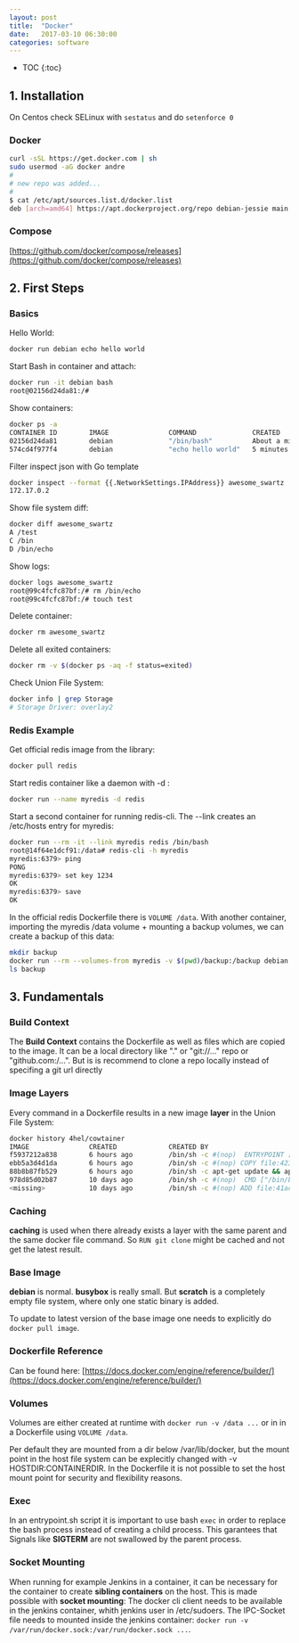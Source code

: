```yaml
---
layout: post
title:  "Docker"
date:   2017-03-10 06:30:00
categories: software
---
```


* TOC
{:toc}

## 1. Installation

On Centos check SELinux with `sestatus` and do `setenforce 0`

### Docker

```bash
curl -sSL https://get.docker.com | sh
sudo usermod -aG docker andre
# 
# new repo was added...
#
$ cat /etc/apt/sources.list.d/docker.list 
deb [arch=amd64] https://apt.dockerproject.org/repo debian-jessie main
```

### Compose

[https://github.com/docker/compose/releases](https://github.com/docker/compose/releases)

## 2. First Steps

### Basics

Hello World:

```bash
docker run debian echo hello world
```

Start Bash in container and attach:

```bash
docker run -it debian bash
root@02156d24da81:/#
```

Show containers:

```bash
docker ps -a
CONTAINER ID        IMAGE               COMMAND              CREATED              STATUS                     PORTS               NAMES
02156d24da81        debian              "/bin/bash"          About a minute ago   Exited (0) 6 seconds ago                       practical_kilby
574cd4f977f4        debian              "echo hello world"   5 minutes ago        Exited (0) 5 minutes ago                       stupefied_bartik
```

Filter inspect json with Go template

```bash
docker inspect --format {{.NetworkSettings.IPAddress}} awesome_swartz 
172.17.0.2
```

Show file system diff:

```bash
docker diff awesome_swartz 
A /test
C /bin
D /bin/echo
```

Show logs:

```bash
docker logs awesome_swartz 
root@99c4fcfc87bf:/# rm /bin/echo 
root@99c4fcfc87bf:/# touch test
```

Delete container:
```bash
docker rm awesome_swartz
```

Delete all exited containers:
```bash
docker rm -v $(docker ps -aq -f status=exited)
```

Check Union File System:
```bash
docker info | grep Storage
# Storage Driver: overlay2
```

### Redis Example

Get official redis image from the library:
```bash
docker pull redis
```

Start redis container like a daemon with -d :
```bash
docker run --name myredis -d redis
```

Start a second container for running redis-cli. The --link creates an /etc/hosts entry for myredis:
```bash
docker run --rm -it --link myredis redis /bin/bash
root@14f64e1dcf91:/data# redis-cli -h myredis
myredis:6379> ping
PONG
myredis:6379> set key 1234
OK
myredis:6379> save
OK
```

In the official redis Dockerfile there is `VOLUME /data`. With another container, importing the myredis /data volume + mounting a backup volumes, we can create a backup of this data:
```bash
mkdir backup
docker run --rm --volumes-from myredis -v $(pwd)/backup:/backup debian cp /data/dump.rdb /backup/
ls backup
```

## 3. Fundamentals

### Build Context

The **Build Context** contains the Dockerfile as well as files which are copied to the image. It can be a local directory like "." or "git://..." repo or "github.com:/...". But is is recommend to clone a repo locally instead of specifing a git url directly

### Image Layers

Every command in a Dockerfile results in a new image **layer** in the Union File System:

```bash
docker history 4hel/cowtainer
IMAGE               CREATED             CREATED BY                                      SIZE                COMMENT
f5937212a838        6 hours ago         /bin/sh -c #(nop)  ENTRYPOINT ["/entrypoin...   0 B                 
ebb5a3d4d1da        6 hours ago         /bin/sh -c #(nop) COPY file:423f47cb060a1b...   108 B               
88b8b87fb529        6 hours ago         /bin/sh -c apt-get update && apt-get insta...   48.1 MB             
978d85d02b87        10 days ago         /bin/sh -c #(nop)  CMD ["/bin/bash"]            0 B                 
<missing>           10 days ago         /bin/sh -c #(nop) ADD file:41ac8d85ee35954...   123 MB  
```

### Caching

**caching** is used when there already exists a layer with the same parent and the same docker file command. So `RUN git clone` might be cached and not get the latest result.


### Base Image

**debian** is normal. **busybox** is really small. But **scratch** is a completely empty file system, where only one static binary is added.

To update to latest version of the base image one needs to explicitly do `docker pull image`.


### Dockerfile Reference

Can be found here: [https://docs.docker.com/engine/reference/builder/](https://docs.docker.com/engine/reference/builder/)


### Volumes

Volumes are either created at runtime with `docker run -v /data ...` or in in a Dockerfile using `VOLUME /data`.

Per default they are mounted from a dir below /var/lib/docker, but the mount point in the host file system can be explecitly changed with -v HOSTDIR:CONTAINERDIR. In the Dockerfile it is not possible to set the host mount point for security and flexibility reasons.


### Exec

In an entrypoint.sh script it is important to use bash `exec` in order to replace the bash process instead of creating a child process. This garantees that Signals like **SIGTERM** are not swallowed by the parent process.

### Socket Mounting

When running for example Jenkins in a container, it can be necessary for the container to create **sibling containers** on the host. This is made possible with **socket mounting**: The docker cli client needs to be available in the jenkins container, whith jenkins user in /etc/sudoers. The IPC-Socket file needs to mounted inside the jenkins container: `docker run -v /var/run/docker.sock:/var/run/docker.sock ...`.

